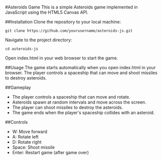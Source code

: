 #Asteroids Game
This is a simple Asteroids game implemented in JavaScript using the HTML5 Canvas API.

##Installation
Clone the repository to your local machine:

`git clone https://github.com/yourusername/asteroids-js.git`

Navigate to the project directory:

`cd asteroids-js`

Open index.html in your web browser to start the game.

##Usage
The game starts automatically when you open index.html in your browser. The player controls a spaceship that can move and shoot missiles to destroy asteroids.

##Gameplay
- The player controls a spaceship that can move and rotate.
- Asteroids spawn at random intervals and move across the screen.
- The player can shoot missiles to destroy the asteroids.
- The game ends when the player's spaceship collides with an asteroid.

##Controls
- W: Move forward
- A: Rotate left
- D: Rotate right
- Space: Shoot missile
- Enter: Restart game (after game over)
